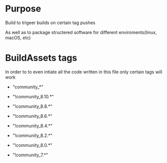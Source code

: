 # Purpose
Build to trigeer builds on certain tag pushes

As well as to package structered software for different enviroments(linux, macOS, etc)

# BuildAssets tags
In order to to even intiate all the code written in this file only certain tags will work

- "community_*"

- "!community_8.10.*"

- "!community_8.8.*"

- "!community_8.6.*"

- "!community_8.4.*"

- "!community_8.2.*"

- "!community_8.0.*"

- "!community_7.*"
  
